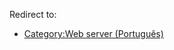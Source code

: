 Redirect to:

*   [Category:Web server (Português)](/index.php/Category:Web_server_(Portugu%C3%AAs) "Category:Web server (Português)")
